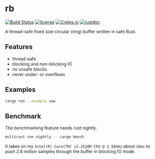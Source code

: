# rb

[![Build Status](https://travis-ci.org/klingtnet/rb.svg?branch=master)](https://travis-ci.org/klingtnet/rb) [![license](https://img.shields.io/badge/license-GPL-blue.svg)](https://github.com/klingtnet/rb/blob/master/LICENSE) [![Crates.io](https://img.shields.io/crates/v/rustc-serialize.svg)](https://crates.io/crates/rb) [![rustdoc](https://img.shields.io/badge/rustdoc-hosted-blue.svg)](https://docs.klingt.net/rustdoc/rb)


A thread-safe fixed size circular (ring) buffer written in safe Rust.

## Features

- thread-safe
- blocking and non-blocking IO
- no unsafe blocks
- never under- or overflows

## Examples

```sh
cargo run --example saw
```

## Benchmark

The benchmarking feature needs *rust nightly*.

```sh
multirust run nightly -- cargo bench
```

It takes on my `Intel(R) Core(TM) i5-2520M CPU @ 2.50GHz` about `16ms` to push 2.8 million samples through the buffer in blocking IO mode.
